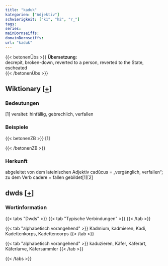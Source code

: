 ```yaml
---
title: "kaduk"
kategorien: ["Adjektiv"]
schwierigkeit: ["k1", "h2", "r_"]
tags:
series:
mainDornseiffs:
domainDornseiffs:
url: "kaduk"
---
```


{{< betonenÜbs >}}
**Übersetzung:**  
decrepit, broken-down, reverted to a person, reverted to the State, escheated  
{{< /betonenÜbs >}}

## Wiktionary [[+](https://de.wiktionary.org/wiki/kaduk)]

### Bedeutungen
[1] veraltet: hinfällig, gebrechlich, verfallen  

### Beispiele
{{< betonenZB >}}
[1]  

{{< /betonenZB >}}
### Herkunft
abgeleitet von dem lateinischen Adjektiv cadūcus = „vergänglich, verfallen“; zu dem Verb cadere = fallen gebildet[1][2]  



## dwds [[+](https://www.dwds.de/wb/kaduk)]

### Wortinformation
{{< tabs "Dwds" >}}
{{< tab "Typische Verbindungen" >}}
{{< /tab >}}

{{< tab "alphabetisch vorangehend" >}}
Kadmium, kadmieren, Kadi, Kadettenkorps, Kadettencorps
{{< /tab >}}

{{< tab "alphabetisch vorangehend" >}}
kaduzieren, Käfer, Käferart, Käferlarve, Käfersammler
{{< /tab >}}

{{< /tabs >}}


